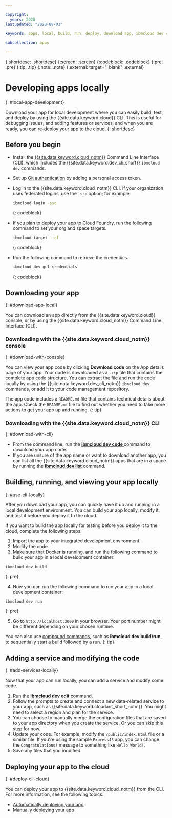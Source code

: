 ```yaml
---

copyright:
  years: 2020
lastupdated: "2020-08-03"

keywords: apps, local, build, run, deploy, download app, ibmcloud dev code

subcollection: apps

---
```


{:shortdesc: .shortdesc}
{:screen: .screen}
{:codeblock: .codeblock}
{:pre: .pre}
{:tip: .tip}
{:note: .note}
{:external: target="_blank" .external}

# Developing apps locally
{: #local-app-development}

Download your app for local development where you can easily build, test, and deploy by using the {{site.data.keyword.cloud}} CLI. This is useful for debugging issues, and adding features or services, and when you are ready, you can re-deploy your app to the cloud.
{: shortdesc}

## Before you begin

* Install the [{{site.data.keyword.cloud_notm}}](/docs/cli?topic=cli-getting-started) Command Line Interface (CLI), which includes the {{site.data.keyword.dev_cli_short}} `ibmcloud dev` commands.
* Set up [Git authentication](/docs/ContinuousDelivery?topic=ContinuousDelivery-git_working) by adding a personal access token.
* Log in to the {{site.data.keyword.cloud_notm}} CLI. If your organization uses federated logins, use the `-sso` option; for example:
  ```bash
  ibmcloud login -sso
  ```
  {: codeblock}

* If you plan to deploy your app to Cloud Foundry, run the following command to set your org and space targets.
  ```bash
  ibmcloud target --cf
  ```
  {: codeblock}

* Run the following command to retrieve the credentials.
  ```bash
  ibmcloud dev get-credentials
  ```
  {: codeblock}

## Downloading your app
{: #download-app-local}

You can download an app directly from the {{site.data.keyword.cloud}} console, or by using the {{site.data.keyword.cloud_notm}} Command Line Interface (CLI).

### Downloading with the {{site.data.keyword.cloud_notm}} console
{: #download-with-console}

You can view your app code by clicking **Download code** on the App details page of your app. Your code is downloaded as a `.zip` file that contains the complete app code structure. You can extract the file and run the code locally by using the {{site.data.keyword.dev_cli_notm}} `ibmcloud dev` commands, or add it to your code management repository.

The app code includes a `README.md` file that contains technical details about the app. Check the `README.md` file to find out whether you need to take more actions to get your app up and running.
{: tip}

### Downloading with the {{site.data.keyword.cloud_notm}} CLI
{: #download-with-cli}

* From the command line, run the [**ibmcloud dev code <APPNAME>**](/docs/cli?topic=cli-idt-cli#code) command to download your app code.
* If you are unsure of the app name or want to download another app, you can list all the {{site.data.keyword.cloud_notm}} apps that are in a space by running the [**ibmcloud dev list**](/docs/cli?topic=cli-idt-cli#list) command.

## Building, running, and viewing your app locally
{: #use-cli-locally}

After you download your app, you can quickly have it up and running in a local development environment. You can build your app locally, modify it, and test it before you deploy it to the cloud.

If you want to build the app locally for testing before you deploy it to the cloud, complete the following steps:

1. Import the app to your integrated development environment.
2. Modify the code.
3. Make sure that Docker is running, and run the following command to build your app in a local development container:
  ```bash
  ibmcloud dev build
  ```
  {: pre}

4. Now you can run the following command to run your app in a local development container:
  ```bash
  ibmcloud dev run
  ```
  {: pre}

5. Go to `http://localhost:3000` in your browser. Your port number might be different depending on your chosen runtime.

You can also use [compound commands](/docs/cli?topic=cli-idt-cli#compound), such as **ibmcloud dev build/run**, to sequentially start a build followed by a run.
{: tip}

## Adding a service and modifying the code
{: #add-services-locally}

Now that your app can run locally, you can add a service and modify some code. 

1. Run the [**ibmcloud dev edit**](/docs/cli?topic=cli-idt-cli#edit) command.
2. Follow the prompts to create and connect a new data-related service to your app, such as {{site.data.keyword.cloudant_short_notm}}. You might need to select a region and plan for the service.
3. You can choose to manually merge the configuration files that are saved to your app directory when you create the service. Or you can skip this step for now.
4. Update your code. For example, modify the `/public/index.html` file or a similar file. If you're using the sample `ExpressJS` app, you can change the `Congratulations!` message to something like `Hello World!`.
5. Save any files that you modified.

## Deploying your app to the cloud
{: #deploy-cli-cloud}

You can deploy your app to {{site.data.keyword.cloud_notm}} from the CLI. For more information, see the following topics:

* [Automatically deploying your app](/docs/apps?topic=apps-deploying-apps#deploying-your-app-automatically)
* [Manually deploying your app](/docs/apps?topic=apps-deploying-apps#deploying-your-app-manually)
